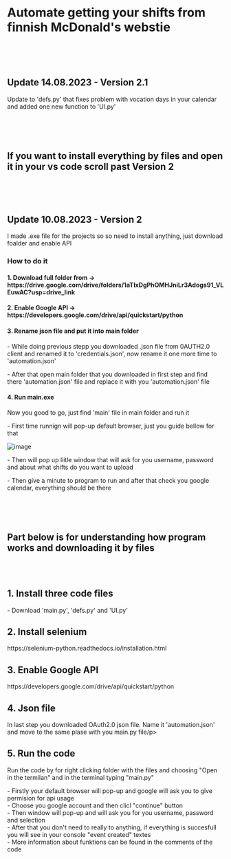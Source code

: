<h1>Automate getting your shifts from finnish McDonald's webstie</h1>
<br>
<br>
<br>

<h2>Update 14.08.2023 - Version 2.1</h2>
<p>Update to 'defs.py' that fixes problem with vocation days in your calendar and added one new function to 'UI.py'</p>

<br>
<br>
<br>

<h2>If you want to install everything by files and open it in your vs code scroll past Version 2</h2>
<br>
<br>
<br>
<h2>Update 10.08.2023 - Version 2</h2>
<p>I made .exe file for the projects so so need to install anything, just download foalder and enable API</p>
<h3>How to do it</h3>
<h4>1. Download full folder from -> https://drive.google.com/drive/folders/1aTlxDgPhOMHJniLr3Adogs91_VLEuwAC?usp=drive_link</h4>

<h4>2. Enable Google API -> https://developers.google.com/drive/api/quickstart/python</h4>

<h4>3. Rename json file and put it into main folder</h4>
<p> - While doing previous stepp you downloaded .json file from 0AUTH2.0 client and renamed it to 'credentials.json', now rename it one more time to 'automation.json'
<p> - After that open main folder that you downloaded in first step and find there 'automation.json' file and replace it with you 'automation.json' file</p>

<h4>4. Run main.exe</h4>
<p>Now you good to go, just find 'main' file in main folder and run it</p>
<p> - First time runnign will pop-up default browser, just you guide bellow for that</p>

![image](https://github.com/mkhlrmnv/mcd_shift_automation/assets/118537912/169390a8-6a97-4032-b194-e95571027068)

<p> - Then will pop up liitle window that will ask for you username, password and about what shifts do you want to upload</p>
<p> - Then give a minute to program to run and after that check you google calendar, everything should be there</p>
<br>
<br>
<br>

<h2>Part below is for understanding how program works and downloading it by files</h2>
<br>
<br>
<h2>1. Install three code files</h2>
<p> - Download 'main.py', 'defs.py' and 'UI.py'</p>

<h2>2. Install selenium</h2>
<p>https://selenium-python.readthedocs.io/installation.html</p>

<h2>3. Enable Google API</h2>
<p>https://developers.google.com/drive/api/quickstart/python</p>

<h2>4. Json file</h3>
<p>In last step you downloaded OAuth2.0 json file. Name it 'automation.json' and move to the same plase with you main.py file/p>

<h2>5. Run the code</h3>
<p>Run the code by for right clicking folder with the files and choosing "Open in the termilan" and in the terminal typing "main.py"</p>
<td> - Firstly your default browser will pop-up and google will ask you to give permision for api usage</td>
<br><tr> - Choose you google account and then clicl "continue" button</tr>
<br><td> - Then window will pop-up and will ask you for you username, password and selection</td>
<br><td> - After that you don't need to really to anything, if everything is succesfull you will see in your console "event created" textes</td>
<br><td> - More information about funktions can be found in the comments of the code</td>
